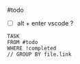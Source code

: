 #todo
- [ ] alt + enter vscode ?
```dataview
TASK
FROM #todo
WHERE !completed 
// GROUP BY file.link
```
